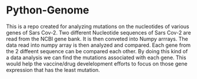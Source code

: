 # Python-Genome

This is a repo created for analyzing mutations on the nucleotides of various genes of Sars Cov-2.
Two different Nucleotide sequences of Sars Cov-2 are read from the NCBI gene bank. It is then conveted into Numpy arrrays. The data read into numpy array is then analyzed and compared. Each gene from the 2 diffeent sequence can be compared each other. By doing this kind of a data analysis we can find the mutations associated with each gene. This would help the vaccine/drug develelopment efforts to focus on those gene expression that has the least mutation.
